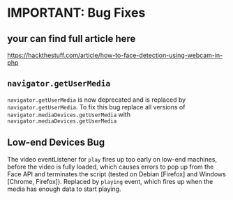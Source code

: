 # IMPORTANT: Bug Fixes

## your can find full article here
https://hackthestuff.com/article/how-to-face-detection-using-webcam-in-php

## `navigator.getUserMedia`

`navigator.getUserMedia` is now deprecated and is replaced by `navigator.getUserMedia`. To fix this bug replace all versions of `navigator.mediaDevices.getUserMedia` with `navigator.mediaDevices.getUserMedia`

## Low-end Devices Bug

The video eventListener for `play` fires up too early on low-end machines, before the video is fully loaded, which causes errors to pop up from the Face API and terminates the script (tested on Debian [Firefox] and Windows [Chrome, Firefox]). Replaced by `playing` event, which fires up when the media has enough data to start playing.
